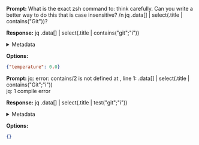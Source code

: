 **Prompt:**
What is the exact zsh command to: think carefully. Can you write a better way to do this that is case insensitive? /n jq .data[] | select(.title | contains("Git"))?


**Response:**
jq .data[] | select(.title | contains("git";"i"))

<details><summary>Metadata</summary>

- Duration: 808 ms
- Datetime: 2023-08-21T11:24:22.753015
- Model: gpt-3.5-turbo-0613

</details>

**Options:**
```json
{"temperature": 0.0}
```

**Prompt:**
jq: error: contains/2 is not defined at <top-level>, line 1:
.data[] | select(.title | contains("Git";"i"))                          
jq: 1 compile error

**Response:**
jq .data[] | select(.title | test("git";"i"))

<details><summary>Metadata</summary>

- Duration: 930 ms
- Datetime: 2023-08-21T11:25:30.495546
- Model: gpt-3.5-turbo-0613

</details>

**Options:**
```json
{}
```

